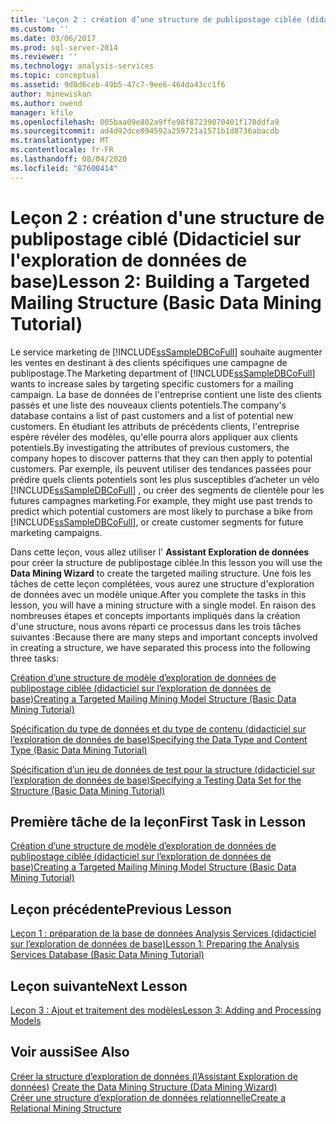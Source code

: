 ```yaml
---
title: 'Leçon 2 : création d’une structure de publipostage ciblée (didacticiel sur l’exploration de données de base) | Microsoft Docs'
ms.custom: ''
ms.date: 03/06/2017
ms.prod: sql-server-2014
ms.reviewer: ''
ms.technology: analysis-services
ms.topic: conceptual
ms.assetid: 9d0d6ceb-49b5-47c7-9ee6-464da43cc1f6
author: minewiskan
ms.author: owend
manager: kfile
ms.openlocfilehash: 005baa09e802a9ffe98f87239070401f170ddfa9
ms.sourcegitcommit: ad4d92dce894592a259721a1571b1d8736abacdb
ms.translationtype: MT
ms.contentlocale: fr-FR
ms.lasthandoff: 08/04/2020
ms.locfileid: "87600414"
---
```

# <a name="lesson-2-building-a-targeted-mailing-structure-basic-data-mining-tutorial"></a><span data-ttu-id="ed917-102">Leçon 2 : création d'une structure de publipostage ciblé (Didacticiel sur l'exploration de données de base)</span><span class="sxs-lookup"><span data-stu-id="ed917-102">Lesson 2: Building a Targeted Mailing Structure (Basic Data Mining Tutorial)</span></span>
  <span data-ttu-id="ed917-103">Le service marketing de [!INCLUDE[ssSampleDBCoFull](../includes/sssampledbcofull-md.md)] souhaite augmenter les ventes en destinant à des clients spécifiques une campagne de publipostage.</span><span class="sxs-lookup"><span data-stu-id="ed917-103">The Marketing department of [!INCLUDE[ssSampleDBCoFull](../includes/sssampledbcofull-md.md)] wants to increase sales by targeting specific customers for a mailing campaign.</span></span> <span data-ttu-id="ed917-104">La base de données de l'entreprise contient une liste des clients passés et une liste des nouveaux clients potentiels.</span><span class="sxs-lookup"><span data-stu-id="ed917-104">The company's database contains a list of past customers and a list of potential new customers.</span></span> <span data-ttu-id="ed917-105">En étudiant les attributs de précédents clients, l'entreprise espère révéler des modèles, qu'elle pourra alors appliquer aux clients potentiels.</span><span class="sxs-lookup"><span data-stu-id="ed917-105">By investigating the attributes of previous customers, the company hopes to discover patterns that they can then apply to potential customers.</span></span> <span data-ttu-id="ed917-106">Par exemple, ils peuvent utiliser des tendances passées pour prédire quels clients potentiels sont les plus susceptibles d’acheter un vélo [!INCLUDE[ssSampleDBCoFull](../includes/sssampledbcofull-md.md)] , ou créer des segments de clientèle pour les futures campagnes marketing.</span><span class="sxs-lookup"><span data-stu-id="ed917-106">For example, they might use past trends to predict which potential customers are most likely to purchase a bike from [!INCLUDE[ssSampleDBCoFull](../includes/sssampledbcofull-md.md)], or create customer segments for future marketing campaigns.</span></span>  
  
 <span data-ttu-id="ed917-107">Dans cette leçon, vous allez utiliser l' **Assistant Exploration de données** pour créer la structure de publipostage ciblée.</span><span class="sxs-lookup"><span data-stu-id="ed917-107">In this lesson you will use the **Data Mining Wizard** to create the targeted mailing structure.</span></span> <span data-ttu-id="ed917-108">Une fois les tâches de cette leçon complétées, vous aurez une structure d'exploration de données avec un modèle unique.</span><span class="sxs-lookup"><span data-stu-id="ed917-108">After you complete the tasks in this lesson, you will have a mining structure with a single model.</span></span> <span data-ttu-id="ed917-109">En raison des nombreuses étapes et concepts importants impliqués dans la création d'une structure, nous avons réparti ce processus dans les trois tâches suivantes :</span><span class="sxs-lookup"><span data-stu-id="ed917-109">Because there are many steps and important concepts involved in creating a structure, we have separated this process into the following three tasks:</span></span>  
  
 [<span data-ttu-id="ed917-110">Création d’une structure de modèle d’exploration de données de publipostage ciblée &#40;didacticiel sur l’exploration de données de base&#41;</span><span class="sxs-lookup"><span data-stu-id="ed917-110">Creating a Targeted Mailing Mining Model Structure &#40;Basic Data Mining Tutorial&#41;</span></span>](../../2014/tutorials/creating-a-targeted-mailing-mining-model-structure-basic-data-mining-tutorial.md)  
  
 [<span data-ttu-id="ed917-111">Spécification du type de données et du type de contenu &#40;didacticiel sur l’exploration de données de base&#41;</span><span class="sxs-lookup"><span data-stu-id="ed917-111">Specifying the Data Type and Content Type &#40;Basic Data Mining Tutorial&#41;</span></span>](../../2014/tutorials/specifying-the-data-type-and-content-type-basic-data-mining-tutorial.md)  
  
 [<span data-ttu-id="ed917-112">Spécification d’un jeu de données de test pour la structure &#40;didacticiel sur l’exploration de données de base&#41;</span><span class="sxs-lookup"><span data-stu-id="ed917-112">Specifying a Testing Data Set for the Structure &#40;Basic Data Mining Tutorial&#41;</span></span>](../../2014/tutorials/specifying-a-testing-data-set-for-the-structure-basic-data-mining-tutorial.md)  
  
## <a name="first-task-in-lesson"></a><span data-ttu-id="ed917-113">Première tâche de la leçon</span><span class="sxs-lookup"><span data-stu-id="ed917-113">First Task in Lesson</span></span>  
 [<span data-ttu-id="ed917-114">Création d’une structure de modèle d’exploration de données de publipostage ciblée &#40;didacticiel sur l’exploration de données de base&#41;</span><span class="sxs-lookup"><span data-stu-id="ed917-114">Creating a Targeted Mailing Mining Model Structure &#40;Basic Data Mining Tutorial&#41;</span></span>](../../2014/tutorials/creating-a-targeted-mailing-mining-model-structure-basic-data-mining-tutorial.md)  
  
## <a name="previous-lesson"></a><span data-ttu-id="ed917-115">Leçon précédente</span><span class="sxs-lookup"><span data-stu-id="ed917-115">Previous Lesson</span></span>  
 [<span data-ttu-id="ed917-116">Leçon 1 : préparation de la base de données Analysis Services &#40;didacticiel sur l’exploration de données de base&#41;</span><span class="sxs-lookup"><span data-stu-id="ed917-116">Lesson 1: Preparing the Analysis Services Database &#40;Basic Data Mining Tutorial&#41;</span></span>](../../2014/tutorials/lesson-1-preparing-the-analysis-services-database-basic-data-mining-tutorial.md)  
  
## <a name="next--lesson"></a><span data-ttu-id="ed917-117">Leçon suivante</span><span class="sxs-lookup"><span data-stu-id="ed917-117">Next  Lesson</span></span>  
 [<span data-ttu-id="ed917-118">Leçon 3 : Ajout et traitement des modèles</span><span class="sxs-lookup"><span data-stu-id="ed917-118">Lesson 3: Adding and Processing Models</span></span>](../../2014/tutorials/lesson-3-adding-and-processing-models.md)  
  
## <a name="see-also"></a><span data-ttu-id="ed917-119">Voir aussi</span><span class="sxs-lookup"><span data-stu-id="ed917-119">See Also</span></span>  
 <span data-ttu-id="ed917-120">[Créer la structure d’exploration de données &#40;l’Assistant Exploration de données&#41;](../../2014/analysis-services/create-the-data-mining-structure-data-mining-wizard.md) </span><span class="sxs-lookup"><span data-stu-id="ed917-120">[Create the Data Mining Structure &#40;Data Mining Wizard&#41;](../../2014/analysis-services/create-the-data-mining-structure-data-mining-wizard.md) </span></span>  
 [<span data-ttu-id="ed917-121">Créer une structure d’exploration de données relationnelle</span><span class="sxs-lookup"><span data-stu-id="ed917-121">Create a Relational Mining Structure</span></span>](../../2014/analysis-services/data-mining/create-a-relational-mining-structure.md)  
  
  
